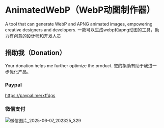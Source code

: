 # AnimatedWebP（WebP动图制作器）
A tool that can generate WebP and APNG animated images, empowering creative designers and developers.  一款可以生成webp和apng动图的工具，助力有创意的设计师和开发人员

## 捐助我（Donation）
Your donation helps me further optimize the product.  您的捐助有助于我进一步优化产品。
### Paypal
https://paypal.me/xffdgs
### 微信支付
![微信图片_2025-06-07_202325_329](https://github.com/user-attachments/assets/5867dab9-a15f-43d6-a20d-8865092f924e)
